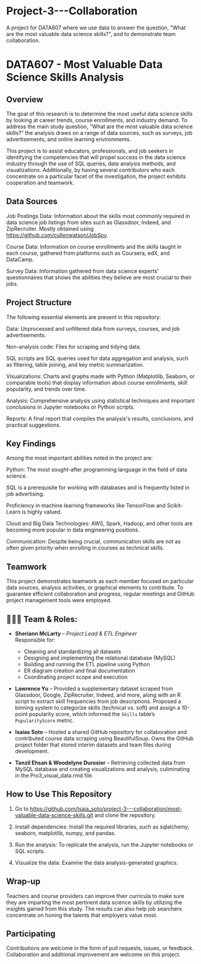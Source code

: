 # Project-3---Collaboration
A project for DATA607 where we use data to answer the question, "What are the most valuable data science skills?", and to demonstrate team collaboration. 


# DATA607 - Most Valuable Data Science Skills Analysis

## Overview

The goal of this research is to determine the most useful data science skills by looking at career trends, course enrollments, and industry demand. To address the main study question, "What are the most valuable data science skills?" the analysis draws on a range of data sources, such as surveys, job advertisements, and online learning environments.

This project is to assist educators, professionals, and job seekers in identifying the competencies that will propel success in the data science industry through the use of SQL queries, data analysis methods, and visualizations. Additionally, by having several contributors who each concentrate on a particular facet of the investigation, the project exhibits cooperation and teamwork.

## Data Sources

Job Postings Data: Information about the skills most commonly required in data science job listings from sites such as Glassdoor, Indeed, and ZipRecruiter. Mostly obtained using https://github.com/cullenwatson/JobSpy.

Course Data: Information on course enrollments and the skills taught in each course, gathered from platforms such as Coursera, edX, and DataCamp.

Survey Data: Information gathered from data science experts' questionnaires that shows the abilities they believe are most crucial to their jobs.

## Project Structure

The following essential elements are present in this repository:

Data: Unprocessed and unfiltered data from surveys, courses, and job advertisements.

Non-analysis code: Files for scraping and tidying data.

SQL scripts are SQL queries used for data aggregation and analysis, such as filtering, table joining, and key metric summarization.

Visualizations: Charts and graphs made with Python (Matplotlib, Seaborn, or comparable tools) that display information about course enrollments, skill popularity, and trends over time.

Analysis: Comprehensive analysis using statistical techniques and important conclusions in Jupyter notebooks or Python scripts.

Reports: A final report that compiles the analysis's results, conclusions, and practical suggestions.

## Key Findings

Among the most important abilities noted in the project are:

Python: The most sought-after programming language in the field of data science.

SQL is a prerequisite for working with databases and is frequently listed in job advertising.

Proficiency in machine learning frameworks like TensorFlow and Scikit-Learn is highly valued.

Cloud and Big Data Technologies: AWS, Spark, Hadoop, and other tools are becoming more popular in data engineering positions.

Communication: Despite being crucial, communication skills are not as often given priority when enrolling in courses as technical skills.

## Teamwork

This project demonstrates teamwork as each member focused on particular data sources, analysis activities, or graphical elements to contribute. To guarantee efficient collaboration and progress, regular meetings and GitHub project management tools were employed.

## 👩🏽‍💻 Team & Roles:

- **Sheriann McLarty** – *Project Lead & ETL Engineer*  
  Responsible for:
  - Cleaning and standardizing all datasets  
  - Designing and implementing the relational database (MySQL)  
  - Building and running the ETL pipeline using Python  
  - ER diagram creation and final documentation  
  - Coordinating project scope and execution

- **Lawrence Yu** – Provided a supplementary dataset scraped from Glassdoor, Google, ZipRecruiter, Indeed, and more, along with an R script to extract skill frequencies from job descriptions. Proposed a binning system to categorize skills (technical vs. soft) and assign a 10-point popularity score, which informed the `Skills` table’s `PopularityScore` metric.

- **Isaias Soto** – Hosted a shared GitHub repository for collaboration and contributed course data scraping using BeautifulSoup. Owns the GitHub project folder that stored interim datasets and team files during development.

- **Tanzil Ehsan & Woodelyne Durosier** – Retrieving collected data from MySQL database and creating visualizations and analysis, culiminating in the Pro3_visual_data.rmd file. 


## How to Use This Repository

1. Go to https://github.com/Isaia_soto/project-3---collaboration/most-valuable-data-science-skills.git and clone the repository.

2. Install dependencies: Install the required libraries, such as sqlalchemy, seaborn, matplotlib, numpy, and pandas.

3. Run the analysis: To replicate the analysis, run the Jupyter notebooks or SQL scripts.

4. Visualize the data: Examine the data analysis-generated graphics.

## Wrap-up

Teachers and course providers can improve their curricula to make sure they are imparting the most pertinent data science skills by utilizing the insights gained from this study. The results can also help job searchers concentrate on honing the talents that employers value most.

## Participating

Contributions are welcome in the form of pull requests, issues, or feedback. Collaboration and additional improvement are welcome on this project.
